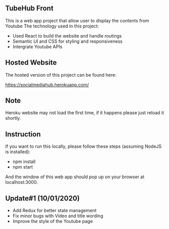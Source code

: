 ## TubeHub Front
This is a web app project that allow user to display the contents from Youtube
The technology used in this project:
+ Used React to build the website and handle routings
+ Semantic UI and CSS for styling and responsiveness
+ Intergrate Youtube APIs

## Hosted Website
The hosted version of this project can be found here:

https://socialmediahub.herokuapp.com/

## Note
Heroku website may not load the first time, if it happens please just reload it shortly.

## Instruction
If you want to run this locally, please follow these steps (assuming NodeJS is installed):
+ npm install
+ npm start

And the window of this web app should pop up on your browser at localhost:3000.

## Update#1 (10/01/2020)
+ Add Redux for better state management
+ Fix minor bugs with Video and title wording
+ Improve the style of the Youtube page
